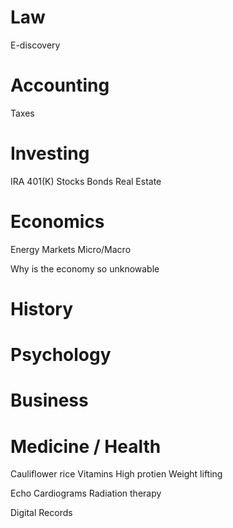 
# Law
E-discovery


# Accounting
Taxes


# Investing 
IRA
401(K)
Stocks
Bonds
Real Estate

# Economics
Energy Markets
Micro/Macro

Why is the economy so unknowable

# History

# Psychology
# Business
# Medicine / Health
Cauliflower rice
Vitamins
High protien
Weight lifting

Echo Cardiograms
Radiation therapy

Digital Records
